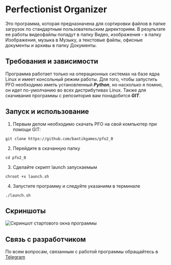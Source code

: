 # Perfectionist Organizer
Это программа, которая предназначена для сортировки файлов в папке загрузок по стандартным пользовательским директориям. В результате ее работы видеофайлы попадут в папку Видео, изображения - в папку Изображения, музыка в Музыку, а текстовые файлы, офисные документы и архивы в папку Документы.


## Требования и зависимости

Программа работает только на операционных системах на базе ядра Linux и имеет консольный режим работы. Для того, чтобы запустить PFO необходимо иметь установленный ***Python***, но насколько я помню, он идет по-умолчанию во всех дистрибутивах Linux. Также для скачивания программы с репозитория вам понадобится ***GIT***.

## Запуск и использование
1. Первым делом необходимо скачать PFO на свой компьютер при помощи GIT:

<pre><code>git clone https://github.com/bantikgames/pfo2_0</code></pre>

2. Перейдите в скачанную папку

<pre><code>cd pfo2_0</code></pre>

3. Сделайте скрипт launch запускаемым

<pre><code>chroot +x launch.sh</code></pre>

4. Запустите программу и следуйте указаниям в терминале

<pre><code>./launch.sh</code></pre>

## Скриншоты

![Скриншот стартового окна программы](https://user-images.githubusercontent.com/30393784/177380107-54e5ad9a-d05f-48b6-b933-294c200dd66a.png)

## Связь с разработчиком

По всем вопросам, связанным с работой программы обращайтесь в [Telegram](https://t.me/bantikgames)
